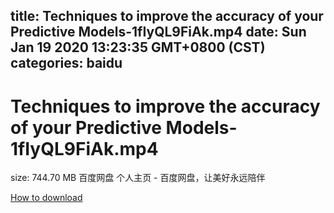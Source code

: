 
title: Techniques to improve the accuracy of your Predictive Models-1fIyQL9FiAk.mp4
date: Sun Jan 19 2020 13:23:35 GMT+0800 (CST)    
categories: baidu
---

# Techniques to improve the accuracy of your Predictive Models-1fIyQL9FiAk.mp4
size: 744.70 MB
 百度网盘 个人主页 - 百度网盘，让美好永远陪伴
 

[How to download](https://bpcam.bemobtrk.com/go/2ceec3aa-1ca2-46d6-b9ff-aaa5c184517c?jno=1007)